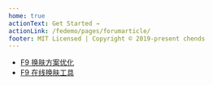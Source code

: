 ```yaml
---
home: true
actionText: Get Started →
actionLink: /fedemo/pages/forumarticle/
footer: MIT Licensed | Copyright © 2019-present chends
---
```


- [F9 换肤方案优化](/f9/skin-change.md)
- [F9 在线换肤工具](/f9/skin-builder.md)